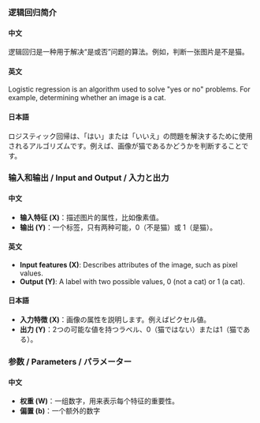 ### 逻辑回归简介

#### 中文
逻辑回归是一种用于解决“是或否”问题的算法。例如，判断一张图片是不是猫。

#### 英文
Logistic regression is an algorithm used to solve "yes or no" problems. For example, determining whether an image is a cat.

#### 日本語
ロジスティック回帰は、「はい」または「いいえ」の問題を解決するために使用されるアルゴリズムです。例えば、画像が猫であるかどうかを判断することです。

### 输入和输出 / Input and Output / 入力と出力

#### 中文
- **输入特征 \(X\)**：描述图片的属性，比如像素值。
- **输出 \(Y\)**：一个标签，只有两种可能，0（不是猫）或 1（是猫）。

#### 英文
- **Input features \(X\)**: Describes attributes of the image, such as pixel values.
- **Output \(Y\)**: A label with two possible values, 0 (not a cat) or 1 (a cat).

#### 日本語
- **入力特徴 \(X\)**：画像の属性を説明します。例えばピクセル値。
- **出力 \(Y\)**：2つの可能な値を持つラベル、0（猫ではない）または1（猫である）。

### 参数 / Parameters / パラメーター

#### 中文
- **权重 \(W\)**：一组数字，用来表示每个特征的重要性。
- **偏置 \(b\)**：一个额外的数字